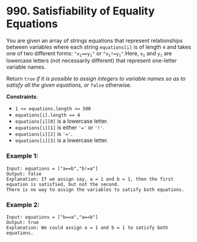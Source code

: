 # 990. Satisfiability of Equality Equations

You are given an array of strings equations that represent relationships between variables where each string `equations[i]` is of length `4` and takes one of two different forms: <code>"x<sub>i</sub>==y<sub>i</sub>"</code> or <code>"x<sub>i</sub>!=y<sub>i</sub>"</code>.Here, <code>x<sub>i</sub></code> and <code>y<sub>i</sub></code> are lowercase letters (not necessarily different) that represent one-letter variable names.

Return `true` *if it is possible to assign integers to variable names so as to satisfy all the given equations, or* `false` otherwise.

**Constraints**:
- `1 <= equations.length <= 500`
- `equations[i].length == 4`
- `equations[i][0]` is a lowercase letter.
- `equations[i][1]` is either `'='` or `'!'`.
- `equations[i][2]` is `'='`.
- `equations[i][3]` is a lowercase letter.

### Example 1:
```
Input: equations = ["a==b","b!=a"]
Output: false
Explanation: If we assign say, a = 1 and b = 1, then the first equation is satisfied, but not the second.
There is no way to assign the variables to satisfy both equations.
```

### Example 2:
```
Input: equations = ["b==a","a==b"]
Output: true
Explanation: We could assign a = 1 and b = 1 to satisfy both equations.
```
